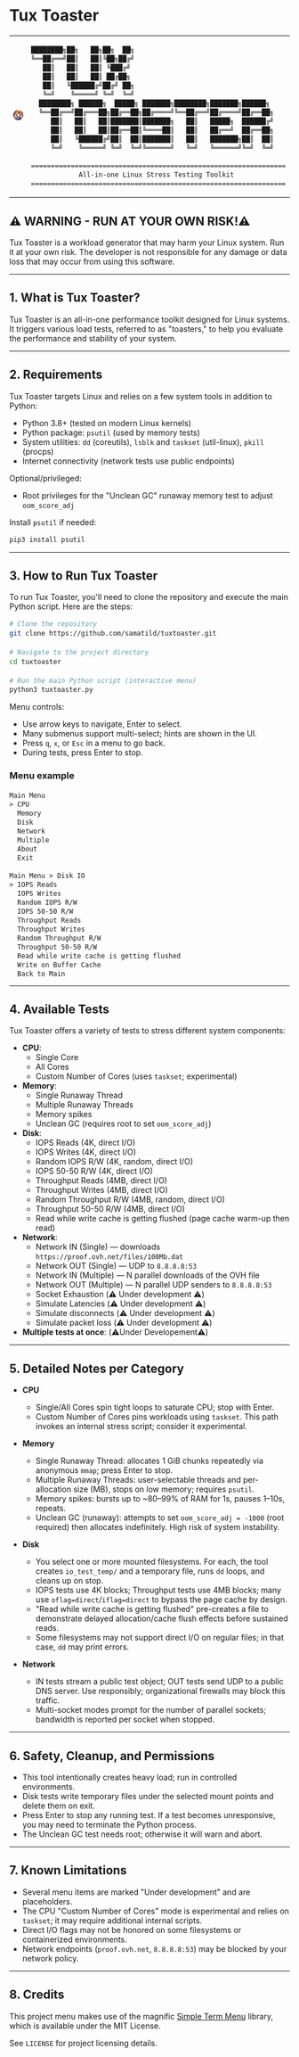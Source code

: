 # Tux Toaster
<table>
<tr>
<td><img src="assets/tuxtoaster.png" alt="Tux Toaster Logo" width="300px" /></td>
<td>

```
████████╗██╗   ██╗██╗  ██╗ 
╚══██╔══╝██║   ██║╚██╗██╔╝ 
   ██║   ██║   ██║ ╚███╔╝  
   ██║   ██║   ██║ ██╔██╗  
   ██║   ╚██████╔╝██╔╝ ██╗ 
   ╚═╝    ╚═════╝ ╚═╝  ╚═╝    
  ████████╗ ██████╗  █████╗ ███████╗████████╗███████╗██████╗ 
  ╚══██╔══╝██╔═══██╗██╔══██╗██╔════╝╚══██╔══╝██╔════╝██╔══██╗
     ██║   ██║   ██║███████║███████╗   ██║   █████╗  ██████╔╝
     ██║   ██║   ██║██╔══██║╚════██║   ██║   ██╔══╝  ██╔══██╗
     ██║   ╚██████╔╝██║  ██║███████║   ██║   ███████╗██║  ██║
     ╚═╝    ╚═════╝ ╚═╝  ╚═╝╚══════╝   ╚═╝   ╚══════╝╚═╝  ╚═╝

================================================================
            All-in-one Linux Stress Testing Toolkit
================================================================
```

</td>
</tr>
</table>


## ⚠️ WARNING - RUN AT YOUR OWN RISK!⚠️
Tux Toaster is a workload generator that may harm your Linux system. Run it at your own risk. The developer is not responsible for any damage or data loss that may occur from using this software.

---

## 1. What is Tux Toaster?

Tux Toaster is an all-in-one performance toolkit designed for Linux systems. It triggers various load tests, referred to as "toasters," to help you evaluate the performance and stability of your system.

---

## 2. Requirements

Tux Toaster targets Linux and relies on a few system tools in addition to Python:

- Python 3.8+ (tested on modern Linux kernels)
- Python package: `psutil` (used by memory tests)
- System utilities: `dd` (coreutils), `lsblk` and `taskset` (util-linux), `pkill` (procps)
- Internet connectivity (network tests use public endpoints)

Optional/privileged:
- Root privileges for the "Unclean GC" runaway memory test to adjust `oom_score_adj`

Install `psutil` if needed:

```bash
pip3 install psutil
```

---

## 3. How to Run Tux Toaster

To run Tux Toaster, you'll need to clone the repository and execute the main Python script. Here are the steps:



```bash
# Clone the repository
git clone https://github.com/samatild/tuxtoaster.git

# Navigate to the project directory
cd tuxtoaster

# Run the main Python script (interactive menu)
python3 tuxtoaster.py
```

Menu controls:
- Use arrow keys to navigate, Enter to select.
- Many submenus support multi-select; hints are shown in the UI.
- Press `q`, `x`, or `Esc` in a menu to go back.
- During tests, press Enter to stop.

### Menu example

```text
Main Menu
> CPU
  Memory
  Disk
  Network
  Multiple
  About
  Exit

Main Menu > Disk IO
> IOPS Reads
  IOPS Writes
  Random IOPS R/W
  IOPS 50-50 R/W
  Throughput Reads
  Throughput Writes
  Random Throughput R/W
  Throughput 50-50 R/W
  Read while write cache is getting flushed
  Write on Buffer Cache
  Back to Main
```

---

## 4. Available Tests

Tux Toaster offers a variety of tests to stress different system components:

- **CPU**:
  - Single Core
  - All Cores
  - Custom Number of Cores (uses `taskset`; experimental)
- **Memory**: 
  -  Single Runaway Thread
  - Multiple Runaway Threads
  - Memory spikes
  - Unclean GC (requires root to set `oom_score_adj`)
- **Disk**:
    - IOPS Reads (4K, direct I/O)
    - IOPS Writes (4K, direct I/O)
    - Random IOPS R/W (4K, random, direct I/O)
    - IOPS 50-50 R/W (4K, direct I/O)
    - Throughput Reads (4MB, direct I/O)
    - Throughput Writes (4MB, direct I/O)
    - Random Throughput R/W (4MB, random, direct I/O)
    - Throughput 50-50 R/W (4MB, direct I/O)
    - Read while write cache is getting flushed (page cache warm-up then read)
- **Network**: 
    - Network IN (Single) — downloads `https://proof.ovh.net/files/100Mb.dat`
    - Network OUT (Single) — UDP to `8.8.8.8:53`
    - Network IN (Multiple) — N parallel downloads of the OVH file
    - Network OUT (Multiple) — N parallel UDP senders to `8.8.8.8:53`
    - Socket Exhaustion (⚠️ Under development ⚠️)
    - Simulate Latencies (⚠️ Under development ⚠️)
    - Simulate disconnects (⚠️ Under development ⚠️)
    - Simulate packet loss (⚠️ Under development ⚠️)
- **Multiple tests at once**: (⚠️Under Developement⚠️)

---

## 5. Detailed Notes per Category

- **CPU**
  - Single/All Cores spin tight loops to saturate CPU; stop with Enter.
  - Custom Number of Cores pins workloads using `taskset`. This path invokes an internal stress script; consider it experimental.

- **Memory**
  - Single Runaway Thread: allocates 1 GiB chunks repeatedly via anonymous `mmap`; press Enter to stop.
  - Multiple Runaway Threads: user-selectable threads and per-allocation size (MB), stops on low memory; requires `psutil`.
  - Memory spikes: bursts up to ~80–99% of RAM for 1s, pauses 1–10s, repeats.
  - Unclean GC (runaway): attempts to set `oom_score_adj = -1000` (root required) then allocates indefinitely. High risk of system instability.

- **Disk**
  - You select one or more mounted filesystems. For each, the tool creates `io_test_temp/` and a temporary file, runs `dd` loops, and cleans up on stop.
  - IOPS tests use 4K blocks; Throughput tests use 4MB blocks; many use `oflag=direct`/`iflag=direct` to bypass the page cache by design.
  - "Read while write cache is getting flushed" pre-creates a file to demonstrate delayed allocation/cache flush effects before sustained reads.
  - Some filesystems may not support direct I/O on regular files; in that case, `dd` may print errors.

- **Network**
  - IN tests stream a public test object; OUT tests send UDP to a public DNS server. Use responsibly; organizational firewalls may block this traffic.
  - Multi-socket modes prompt for the number of parallel sockets; bandwidth is reported per socket when stopped.

---

## 6. Safety, Cleanup, and Permissions

- This tool intentionally creates heavy load; run in controlled environments.
- Disk tests write temporary files under the selected mount points and delete them on exit.
- Press Enter to stop any running test. If a test becomes unresponsive, you may need to terminate the Python process.
- The Unclean GC test needs root; otherwise it will warn and abort.

---

## 7. Known Limitations

- Several menu items are marked "Under development" and are placeholders.
- The CPU "Custom Number of Cores" mode is experimental and relies on `taskset`; it may require additional internal scripts.
- Direct I/O flags may not be honored on some filesystems or containerized environments.
- Network endpoints (`proof.ovh.net`, `8.8.8.8:53`) may be blocked by your network policy.

---

## 8. Credits

This project menu makes use of the magnific [Simple Term Menu](https://github.com/IngoMeyer441/simple-term-menu) library, which is available under the MIT License.

See `LICENSE` for project licensing details.
